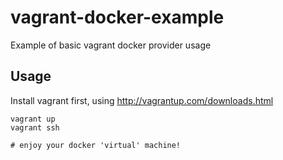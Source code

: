 vagrant-docker-example
======================

Example of basic vagrant docker provider usage

Usage
-----

Install vagrant first, using http://vagrantup.com/downloads.html

    vagrant up
    vagrant ssh

    # enjoy your docker 'virtual' machine!
